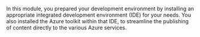 In this module, you prepared your development environment by installing an appropriate integrated development environment (IDE) for your needs. You also installed the Azure toolkit within that IDE, to streamline the publishing of content directly to the various Azure services.
